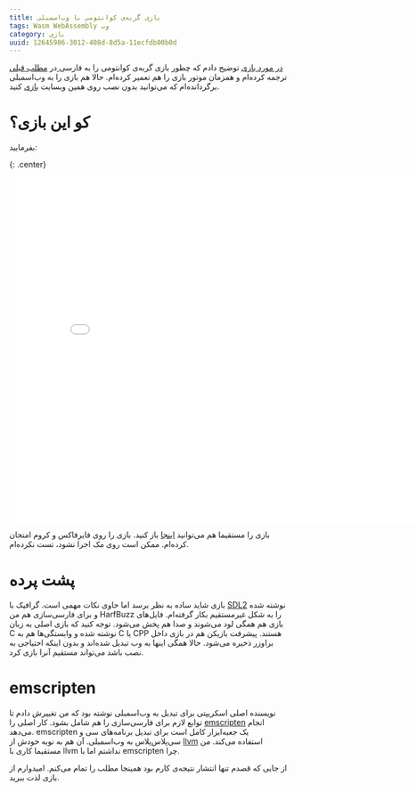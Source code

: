 ```yaml
---
title: بازی گربه‌ی کوانتومی با وب‌اسمبلی
tags: Wasm WebAssembly وب
category: بازی
uuid: 12645986-3012-408d-8d5a-11ecfdb00b0d
---
```

در [مطلب قبلی‎ در مورد بازی] توضیح دادم که چطور بازی گربه‌ی کوانتومی را به فارسی ترجمه کرده‌ام و همزمان موتور بازی را هم تعمیر کرده‌ام. حالا هم بازی را به وب‌اسمبلی برگردانده‌ام که می‌توانید بدون نصب روی همین وبسایت [بازی] کنید.

# کو این بازی؟
بفرمایید:

{: .center}
<iframe src="assets/instead/instead-em.html?cat.zip" title="گربه‌ی کوانتومی به وب اسمبلی" style="border:none;height:620px;width:820px"></iframe> 

بازی را مستقیما هم می‌توانید [اینجا] باز کنید. بازی را روی فایرفاکس و کروم امتحان کرده‌ام. ممکن است روی مک اجرا نشود، تست نکرده‌ام.


# پشت پرده
بازی شاید ساده به نظر برسد اما حاوی نکات مهمی است. گرافیک با [SDL2] نوشته شده و برای فارسی‌سازی هم من HarfBuzz را به شکل غیرمستقیم بکار گرفته‌ام. فایل‌های بازی هم همگی لود می‌شوند و صدا هم پخش می‌شود. توجه کنید که بازی اصلی به زبان C نوشته شده و وابستگی‌ها هم به C یا CPP هستند. پیشرفت بازیکن هم در بازی داخل براوزر ذخیره می‌شود. حالا همگی اینها به وب تبدیل شده‌اند و بدون اینکه احتیاجی به نصب باشد می‌تواند مستقیم آنرا بازی کرد. 

# emscripten
نویسنده اصلی اسکریپتی برای تبدیل به وب‌اسمبلی نوشته بود که من تغییرش دادم تا توابع لازم برای فارسی‌سازی را هم شامل بشود. کار اصلی را [emscripten] انجام می‌دهد. emscripten یک جعبه‌ابزار کامل است برای تبدیل برنامه‌های سی و سی‌پلاس‌پلاس به وب‌اسمبلی. آن هم به نوبه خودش از [llvm] استفاده می‌کند. من مستقیما کاری با llvm نداشتم اما با emscripten چرا.

از جایی که قصدم تنها انتشار نتیجه‌ی کارم بود همینجا مطلب را تمام می‌کنم. امیدوارم از بازی لذت ببرید.

[مطلب قبلی‎ در مورد بازی]: ./quantum-cat.html/
[اینجا]: assets/instead/instead-em.html?cat.zip
[بازی]: assets/instead/instead-em.html?cat.zip
[SDL2]: https://www.libsdl.org/
[emscripten]: emscripten.org/
[llvm]: llvm.org/
